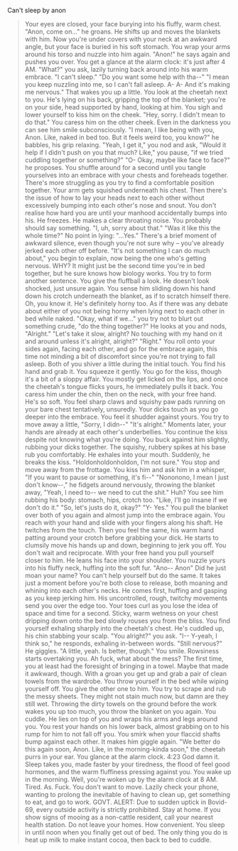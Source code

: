 Can't sleep by anon

>Your eyes are closed, your face burying into his fluffy, warm chest.
>"Anon, come on..." he groans.
>He shifts up and moves the blankets with him.
>Now you're under covers with your neck at an awkward angle, but your face is buried in his soft stomach.
>You wrap your arms around his torso and nuzzle into him again.
>"Anon!" he says again and pushes you over.
>You get a glance at the alarm clock: it's just after 4 AM.
>"What?" you ask, lazily turning back around into his warm embrace.
>"I can't sleep."
>"Do you want some help with tha--"
>"I mean you keep nuzzling into me, so I can't fall asleep. A- A- And it's making me nervous."
>That wakes you up a little. You look at the cheetah next to you.
>He's lying on his back, gripping the top of the blanket; you're on your side, head supported by hand, looking at him.
>You sigh and lower yourself to kiss him on the cheek.
>"Hey, sorry. I didn't mean to do that."
>You caress him on the other cheek. Even in the darkness you can see him smile subconsciously.
>"I mean, I like being with you, Anon. Like, naked in bed too. But it feels weird too, you know?" he babbles, his grip relaxing.
>"Yeah, I get it," you nod and ask, "Would it help if I didn't push on you that much? Like," you pause, "if we tried cuddling together or something?"
>"O- Okay, maybe like face to face?" he proposes.
>You shuffle around for a second until you tangle yourselves into an embrace with your chests and foreheads together.
>There's more struggling as you try to find a comfortable position together.
>Your arm gets squished underneath his chest.
>Then there's the issue of how to lay your heads next to each other without excessively bumping into each other's nose and snout.
>You don't realise how hard you are until your manhood accidentally bumps into his.
>He freezes.
>He makes a clear throating noise.
>You probably should say something.
>"I, uh, sorry about that."
>"Was it like this the whole time?"
>No point in lying:
>"...Yes."
>There's a brief moment of awkward silence, even though you're not sure why – you've already jerked each other off before.
>"It's not something I can do much about," you begin to explain, now being the one who's getting nervous.
>WHY? It might just be the second time you're in bed together, but he sure knows how biology works.
>You try to form another sentence. You give the fluffball a look. He doesn't look shocked, just unsure again.
>You sense him sliding down his hand down his crotch underneath the blanket, as if to scratch himself there.
>Oh, you know it. He's definitely horny too.
>As if there was any debate about either of you not being horny when lying next to each other in bed while naked.
>"Okay, what if we..." you try not to blurt out something crude, "do the thing together?"
>He looks at you and nods, "Alright."
>"Let's take it slow, alright? No touching with my hand on it and around unless it's alright, alright?"
>"Right."
>You roll onto your sides again, facing each other, and go for the embrace again, this time not minding a bit of discomfort since you're not trying to fall asleep.
>Both of you shiver a little during the initial touch.
>You find his hand and grab it. You squeeze it gently.
>You go for the kiss, though it's a bit of a sloppy affair. You mostly get licked on the lips, and once the cheetah's tongue flicks yours, he immediately pulls it back.
>You caress him under the chin, then on the neck, with your free hand. He's so soft.
>You feel sharp claws and squishy paw pads running on your bare chest tentatively, unsuredly.
>Your dicks touch as you go deeper into the embrace.
>You feel it shudder against yours.
>You try to move away a little, "Sorry, I didn--"
>"It's alright."
>Moments later, your hands are already at each other's underbellies.
>You continue the kiss despite not knowing what you're doing.
>You buck against him slightly, rubbing your dicks together.
>The squishy, rubbery spikes at his base rub you comfortably.
>He exhales into your mouth.
>Suddenly, he breaks the kiss.
>"Holdonholdonholdon, I'm not sure."
>You stop and move away from the frottage. You kiss him and ask him in a whisper,
>"If you want to pause or something, it's fi--"
>"Nononono, I mean I just don't know--," he fidgets around nervously, throwing the blanket away, "Yeah, I need to-- we need to cut the shit."
>Huh?
>You see him rubbing his body: stomach, hips, crotch too.
>"Like, I'll go insane if we don't do it."
>"So, let's justs do it, okay?"
>"Y- Yes."
>You pull the blanket over both of you again and almost jump into the embrace again.
>You reach with your hand and slide with your fingers along his shaft. He twitches from the touch.
>Then you feel the same, his warm hand patting around your crotch before grabbing your dick.
>He starts to clumsily move his hands up and down, beginning to jerk you off.
>You don't wait and reciprocate.
>With your free hand you pull yourself closer to him.
>He leans his face into your shoulder.
>You nuzzle yours into his fluffy neck, huffing into the soft fur.
>"Ano-- Anon"
>Did he just moan your name?
>You can't help yourself but do the same.
>It takes just a moment before you're both close to release, both moaning and whining into each other's necks.
>He comes first, huffing and gasping as you keep jerking him.
>His uncontrolled, rough, twitchy movements send you over the edge too.
>Your toes curl as you lose the idea of space and time for a second.
>Sticky, warm wetness on your chest dripping down onto the bed slowly rouses you from the bliss.
>You find yourself exhaling sharply into the cheetah's chest.
>He's cuddled up, his chin stabbing your scalp.
>"You alright?" you ask.
>"I-- Y-yeah, I think so," he responds, exhaling in-between words.
>"Still nervous?"
>He giggles. "A little, yeah. Is better, though."
>You smile. Rowsiness starts overtaking you.
>Ah fuck, what about the mess?
>The first time, you at least had the foresight of bringing in a towel.
>Maybe that made it awkward, though.
>With a groan you get up and grab a pair of clean towels from the wardrobe.
>You throw yourself in the bed while wiping yourself off. You give the other one to him.
>You try to scrape and rub the messy sheets.
>They might not stain much now, but damn are they still wet.
>Throwing the dirty towels on the ground before the work wakes you up too much, you throw the blanket on you again.
>You cuddle. He lies on top of you and wraps his arms and legs around you.
>You rest your hands on his lower back, almost grabbing on to his rump for him to not fall off you.
>You smirk when your flaccid shafts bump against each other. It makes him giggle again.
>"We better do this again soon, Anon. Like, in the morning-kinda soon," the cheetah purrs in your ear.
>You glance at the alarm clock.
>4:23
>God damn it.
>Sleep takes you, made faster by your tiredness, the flood of feel good hormones, and the warm fluffiness pressing against you.
>You wake up in the morning.
>Well, you're woken up by the alarm clock at 8 AM.
>Tired. As. Fuck.
>You don't want to move.
>Lazily check your phone, wanting to prolong the inevitable of having to clean up, get something to eat, and go to work.
>GOVT. ALERT:
>Due to sudden uptick in Bovid-69, every outside activity is strictly prohibited. Stay at home. If you show signs of mooing as a non-cattle resident, call your nearest health station. Do not leave your homes.
>How convenient.
>You sleep in until noon when you finally get out of bed.
>The only thing you do is heat up milk to make instant cocoa, then back to bed to cuddle.
